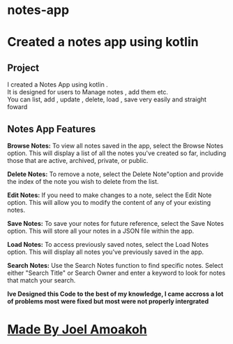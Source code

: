 # notes-app
# Created a notes app using kotlin
<h2>Project</h2>
<p> I created a Notes App using kotlin . <br>It is designed for users to Manage notes , add them etc.<br>You can list, add , update , delete, load , save very easily and straight foward</p>


<h2>Notes App Features</h2>
<p><strong>Browse Notes:</strong> To view all notes saved in the app, select the Browse Notes option. This will display a list of all the notes you've created so far, including those that are active, archived, private, or public.</p>
<p><strong>Delete Notes:</strong> To remove a note, select the Delete Note"option and provide the index of the note you wish to delete from the list.</p>
<p><strong>Edit Notes:</strong> If you need to make changes to a note, select the Edit Note option. This will allow you to modify the content of any of your existing notes.</p>
<p><strong>Save Notes:</strong> To save your notes for future reference, select the Save Notes option. This will store all your notes in a JSON file within the app.</p>
<p><strong>Load Notes:</strong> To access previously saved notes, select the Load Notes option. This will display all notes you've previously saved in the app.</p>
<p><strong>Search Notes:</strong> Use the Search Notes function to find specific notes. Select either "Search Title" or Search Owner and enter a keyword to look for notes that match your search.</p>
<p><b>Ive Designed this Code to the best of my knowledge, I came accross a lot of problems most were fixed but most were not properly intergrated</p>

<h1><b><u>Made By Joel Amoakoh</h1>
